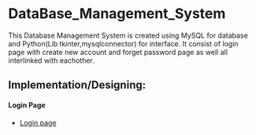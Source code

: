 # DataBase_Management_System
This Database Management System is created using MySQL for database and Python(Lib tkinter,mysqlconnector) for interface. It consist of login page with create new account and forget password page as well all interlinked with eachother.

## Implementation/Designing:
#### Login Page
* [Login page]()
